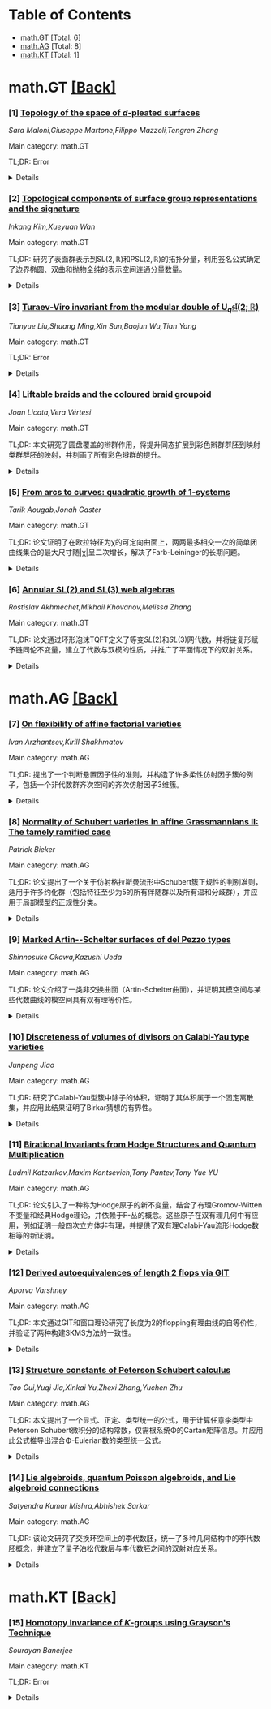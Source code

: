 <div id=toc></div>

# Table of Contents

- [math.GT](#math.GT) [Total: 6]
- [math.AG](#math.AG) [Total: 8]
- [math.KT](#math.KT) [Total: 1]


<div id='math.GT'></div>

# math.GT [[Back]](#toc)

### [1] [Topology of the space of $d$-pleated surfaces](https://arxiv.org/abs/2508.04813)
*Sara Maloni,Giuseppe Martone,Filippo Mazzoli,Tengren Zhang*

Main category: math.GT

TL;DR: Error


<details>
  <summary>Details</summary>
Motivation: Error

Method: Error

Result: Error

Conclusion: Error

Abstract: Given a maximal geodesic lamination $\lambda$ on a closed oriented surface
$S$ of genus $g$, the space of $d$-pleated surfaces with pleating locus
$\lambda$ is an open subset of
$\mathrm{Hom}(\pi_1(S),\mathsf{PGL}_d(\mathbb{C}))$ obtained by applying
generalized bending along $\lambda$ to Hitchin representations. When $d=2$, one
recovers abstract pleated surfaces in $\mathbb{H}^3$. In this paper, we study
the topology of the space $\mathfrak{R}(\lambda,d)$ of conjugacy classes of
$d$-pleated surfaces with pleating locus $\lambda$. Firstly, we prove that
$\mathfrak{R}(\lambda,d)$ is real-analytically diffeomorphic to
$\mathbb{R}^{(d^2-1)(2g-2)}\times(\mathbb{R}/2\pi\mathbb{Z})^{(d^2-1)(2g-2)}\times
\mathbb{Z}_d$, where $\mathbb{Z}_d$ denotes the finite cyclic group of order
$d$. Furthermore, we show that each connected component of the space of
conjugacy classes in $\mathrm{Hom}(\pi_1(S),\mathsf{PGL}_d(\mathbb{C}))$
contains exactly one component of $\mathfrak{R}(\lambda,d)$.

</details>


### [2] [Topological components of surface group representations and the signature](https://arxiv.org/abs/2508.05000)
*Inkang Kim,Xueyuan Wan*

Main category: math.GT

TL;DR: 研究了表面群表示到$\mathrm{SL}(2,\mathbb{R})$和$\mathrm{PSL}(2,\mathbb{R})$的拓扑分量，利用签名公式确定了边界椭圆、双曲和抛物全纯的表示空间连通分量数量。


<details>
  <summary>Details</summary>
Motivation: 探索表面群表示在特定群中的拓扑结构，特别是连通分量的数量。

Method: 利用已有的签名公式（引用[10]）进行分析和计算。

Result: 确定了表示空间在边界椭圆、双曲和抛物全纯情况下的连通分量数量。

Conclusion: 通过签名公式成功量化了表示空间的拓扑结构，为相关研究提供了具体结果。

Abstract: We study the topological components of the surface group representations into
$\mathrm{SL}(2,\mathbb{R})$ and $\mathrm{PSL}(2,\mathbb{R})$. Utilizing the
signature formula established in [10], we determine the number of connected
components of the representation spaces with boundary elliptic, hyperbolic, and
parabolic holonomies.

</details>


### [3] [Turaev-Viro invariant from the modular double of $\mathrm {U}_{q}\mathfrak{sl}(2;\mathbb R)$](https://arxiv.org/abs/2508.05120)
*Tianyue Liu,Shuang Ming,Xin Sun,Baojun Wu,Tian Yang*

Main category: math.GT

TL;DR: Error


<details>
  <summary>Details</summary>
Motivation: Error

Method: Error

Result: Error

Conclusion: Error

Abstract: We define a family of Turaev-Viro type invariants of hyperbolic $3$-manifolds
with totally geodesic boundary from the $6j$-symbols of the modular double of
$\mathrm U_{q}\mathfrak{sl}(2;\mathbb R)$, and prove that these invariants
decay exponentially with the rate the hyperbolic volume of the manifolds and
with the $1$-loop term the adjoint twisted Reidemeister torsion of the double
of the manifolds.

</details>


### [4] [Liftable braids and the coloured braid groupoid](https://arxiv.org/abs/2508.05146)
*Joan Licata,Vera Vértesi*

Main category: math.GT

TL;DR: 本文研究了圆盘覆盖的辫群作用，将提升同态扩展到彩色辫群群胚到映射类群群胚的映射，并刻画了所有彩色辫群的提升。


<details>
  <summary>Details</summary>
Motivation: 研究圆盘覆盖中辫群的作用，特别是提升同态的性质，以扩展其适用范围并刻画提升行为。

Method: 通过定义彩色辫群群胚到映射类群群胚的映射，扩展提升同态，并分析其性质。

Result: 成功将提升同态扩展到所有简单圆盘覆盖，并刻画了彩色辫群的提升行为。

Conclusion: 扩展的提升同态为圆盘覆盖的辫群作用提供了更全面的描述，恢复了经典提升同态的性质。

Abstract: When $\pi:\widetilde{\Sigma}\rightarrow D^2$ is a cover of the disc branched
over $n$ marked points, the braid group $B_n$ acts on the disc by
homeomorphisms fixing the marked points setwise. A braid $\beta$ \textit{lifts}
if there is a homeomorphism $\widetilde{\beta}\in
\textit{Mod}(\widetilde{\Sigma})$ such that $\beta\circ \pi=\pi\circ
\widetilde{\beta}$. For arbitrary covers, the \textit{lifting homomorphism}
taking $\beta$ to $\widetilde{\beta}$ is only defined on a proper subgroup of
the braid group. This paper extends the lifting homomorphism to a map from a
coloured braid groupoid to a mapping class groupoid for all simple covers of
the disc. We characterise the lift of every coloured braid, recovering the
classical lifting homomorphism on the liftable braid group.

</details>


### [5] [From arcs to curves: quadratic growth of 1-systems](https://arxiv.org/abs/2508.05555)
*Tarik Aougab,Jonah Gaster*

Main category: math.GT

TL;DR: 论文证明了在欧拉特征为χ的可定向曲面上，两两最多相交一次的简单闭曲线集合的最大尺寸随|χ|呈二次增长，解决了Farb-Leininger的长期问题。


<details>
  <summary>Details</summary>
Motivation: 解决Farb-Leininger提出的关于简单闭曲线集合最大尺寸的长期问题。

Method: 引入新概念（almost nibs、flowers、stem systems）来分析曲线对构建的多边形在曲面上的面积分布。

Result: 最大尺寸随|χ|呈二次增长。

Conclusion: 通过引入新概念，解决了长期问题，并揭示了曲线集合尺寸与欧拉特征的关系。

Abstract: We show that the largest size of a collection of simple closed curves
pairwise intersecting at most once on an orientable surface of Euler
characteristic $\chi$ grows quadratically in $|\chi|$. This resolves a
longstanding question of Farb-Leininger, up to multiplicative constants.
Inspired by the work of Przytycki in the setting of arcs, we introduce the
concepts of \textit{almost nibs}, \textit{flowers}, and \textit{stem systems}
in order to account for how certain polygons built from pairs of curves in the
collection distribute their area over the surface.

</details>


### [6] [Annular SL(2) and SL(3) web algebras](https://arxiv.org/abs/2508.05605)
*Rostislav Akhmechet,Mikhail Khovanov,Melissa Zhang*

Main category: math.GT

TL;DR: 论文通过环形泡沫TQFT定义了等变$SL(2)$和$SL(3)$网代数，并将链复形赋予链同伦不变量，建立了代数与双模的性质，并推广了平面情况下的双射关系。


<details>
  <summary>Details</summary>
Motivation: 研究环形泡沫TQFT在等变$SL(2)$和$SL(3)$网代数中的应用，并探索其在链复形不变量中的表现。

Method: 使用环形泡沫TQFT定义网代数，将链复形赋予链同伦不变量，并建立代数与双模的性质。

Result: 证明了非椭圆环形$SL(3)$网与$SL(3)$权重格中闭路径的双射关系，推广了平面情况的结果。

Conclusion: 论文成功将环形泡沫TQFT应用于网代数，并建立了链复形不变量，为非椭圆环形网与权重格的双射关系提供了理论支持。

Abstract: We use annular foam TQFTs introduced by the first two authors to define
equivariant $SL(2)$ and $SL(3)$ web algebras in the annulus. To a diagram of a
tangle in the thickened annulus we assign a complex of bimodules over these
algebras whose chain homotopy type is an invariant of the tangle. Several
properties of algebras and bimodules are established. An essential technical
part of the paper provides a bijective correspondence between non-elliptic
annular $SL(3)$ webs and closed paths in the $SL(3)$ weight lattice. This
generalizes an analogous bijection in the planar setting.

</details>


<div id='math.AG'></div>

# math.AG [[Back]](#toc)

### [7] [On flexibility of affine factorial varieties](https://arxiv.org/abs/2508.04831)
*Ivan Arzhantsev,Kirill Shakhmatov*

Main category: math.AG

TL;DR: 提出了一个判断悬置因子性的准则，并构造了许多柔性仿射因子簇的例子，包括一个非代数群齐次空间的齐次仿射因子3维簇。


<details>
  <summary>Details</summary>
Motivation: 研究悬置的因子性，以扩展对柔性仿射因子簇的理解，并探索非代数群齐次空间的例子。

Method: 通过提出一个判断悬置因子性的准则，并基于此构造具体的例子。

Result: 成功构造了许多柔性仿射因子簇的例子，特别是发现了一个非代数群齐次空间的齐次仿射因子3维簇。

Conclusion: 提出的准则为研究悬置因子性提供了有效工具，并扩展了对柔性仿射因子簇的认识。

Abstract: We give a criterion of factoriality of a suspension. This allows to construct
many examples of flexible affine factorial varieties. In particular, we find a
homogeneous affine factorial 3-fold that is not a homogeneous space of an
algebraic group.

</details>


### [8] [Normality of Schubert varieties in affine Grassmannians II: The tamely ramified case](https://arxiv.org/abs/2508.04876)
*Patrick Bieker*

Main category: math.AG

TL;DR: 论文提出了一个关于仿射格拉斯曼流形中Schubert簇正规性的判别准则，适用于许多约化群（包括特征至少为5的所有伴随群以及所有温和分歧群），并应用于局部模型的正规性分类。


<details>
  <summary>Details</summary>
Motivation: 研究仿射格拉斯曼流形中Schubert簇的正规性，特别是在小正特征情况下，为局部模型的正规性提供理论基础。

Method: 通过代数基本群的阶数来判别Schubert簇的正规性，并推广到局部模型的正规性分类。

Result: 提出了一个正规性判别准则，并分类了Pappas-Zhu局部模型在绝对特殊水平及半单秩1群中的正规性。

Conclusion: 论文为仿射格拉斯曼流形和局部模型的正规性提供了新的判别方法和分类结果。

Abstract: We prove a criterion for the normality of Schubert varieties in affine
Grassmannians for many reductive groups (including all adjoint groups in
characteristic at least 5 as well as all tamely ramified groups) in terms of
the order of the algebraic fundamental group of a certain Levi subgroup, in
particular in small positive characteristic. As an application, we obtain a
similar normality criterion for local models in both equal and mixed
characteristic. In particular, we give a classification of normal Pappas-Zhu
local models at absolutely special level as well as for groups of semisimple
rank 1.

</details>


### [9] [Marked Artin--Schelter surfaces of del Pezzo types](https://arxiv.org/abs/2508.04986)
*Shinnosuke Okawa,Kazushi Ueda*

Main category: math.AG

TL;DR: 论文介绍了一类非交换曲面（Artin-Schelter曲面），并证明其模空间与某些代数曲线的模空间具有双有理等价性。


<details>
  <summary>Details</summary>
Motivation: 研究非交换曲面的模空间性质，推广经典的del Pezzo曲面理论。

Method: 通过构造Artin-Schelter曲面，并分析其模空间与代数曲线模空间的关系。

Result: 证明了Artin-Schelter曲面的模空间与特定代数曲线的模空间双有理等价。

Conclusion: 非交换曲面的模空间可以通过经典代数几何对象描述，为相关研究提供了新视角。

Abstract: We introduce a class of noncommutative surfaces called Artin--Schelter
surfaces of del Pezzo types, which contains del Pezzo surfaces as special
cases. We show that the moduli stacks of marked Artin--Schelter surfaces of del
Pezzo types are birational to the moduli stacks of tuples consisting of a
smooth projective curve of genus 1, two line bundles of degree 3, and a
collection of line bundles of degree 1 on the curve.

</details>


### [10] [Discreteness of volumes of divisors on Calabi-Yau type varieties](https://arxiv.org/abs/2508.05082)
*Junpeng Jiao*

Main category: math.AG

TL;DR: 研究了Calabi-Yau型簇中除子的体积，证明了其体积属于一个固定离散集，并应用此结果证明了Birkar猜想的有界性。


<details>
  <summary>Details</summary>
Motivation: 探索Calabi-Yau型簇中除子体积的性质，并验证Birkar关于极化对数Calabi-Yau对有界性的猜想。

Method: 通过分析klt Calabi-Yau对$(X,B)$和积分除子$A$，证明$A$的体积仅依赖于$(X,B)$的维数和奇异性。

Result: 证明了$A$的体积属于一个固定离散集，并验证了Birkar猜想的有界性。

Conclusion: 该研究为Calabi-Yau型簇的除子体积提供了理论支持，并解决了Birkar猜想。

Abstract: We study the volumes of divisors in Calabi--Yau type varieties. We show that
given a klt Calabi--Yau pair $(X,B)$ and an integral divisor $A$ on $X$, the
volume of $A$ is in a fixed discrete set depending only on the dimension and
singularities of $(X,B)$. As an application, we prove a boundedness result of
polarized log Calabi--Yau pairs which was conjectured by Birkar.

</details>


### [11] [Birational Invariants from Hodge Structures and Quantum Multiplication](https://arxiv.org/abs/2508.05105)
*Ludmil Katzarkov,Maxim Kontsevich,Tony Pantev,Tony Yue YU*

Main category: math.AG

TL;DR: 论文引入了一种称为Hodge原子的新不变量，结合了有理Gromov-Witten不变量和经典Hodge理论，并依赖于F-丛的概念。这些原子在双有理几何中有应用，例如证明一般四次立方体非有理，并提供了双有理Calabi-Yau流形Hodge数相等的新证明。


<details>
  <summary>Details</summary>
Motivation: 研究复杂射影簇的新不变量，以解决双有理几何中的问题，如流形的有理性和Hodge数的关系。

Method: 通过F-丛的谱分解构造Hodge原子，并利用Iritani的爆破定理验证其性质。

Result: 证明了Hodge原子在双有理几何中的应用，包括一般四次立方体的非有理性和双有理Calabi-Yau流形Hodge数相等。

Conclusion: Hodge原子为双有理几何提供了新的工具，并扩展了其他动机Galois群表示的应用范围。

Abstract: We introduce new invariants of smooth complex projective varieties, called
Hodge atoms. Their construction combines rational Gromov-Witten invariants with
classical Hodge theory and relies on the notion of an F-bundle, which is a
non-archimedean version of a non-commutative Hodge structure. The Hodge atoms
arise from the spectral decomposition of the F-bundle under the Euler vector
field action, and behave additively under blowups, in accordance with Iritani's
blowup theorem. We compute several examples and demonstrate applications to
birational geometry. In particular, we prove that a very general cubic fourfold
is not rational. We also obtain a new proof of the equality of Hodge numbers of
birational Calabi-Yau manifolds in any dimension. Furthermore, we show that the
framework naturally extends to representations of other motivic Galois groups.
This enables the theory of atoms to produce new obstructions to rationality
over non-algebraically closed fields of characteristic zero as well.

</details>


### [12] [Derived autoequivalences of length 2 flops via GIT](https://arxiv.org/abs/2508.05285)
*Aporva Varshney*

Main category: math.AG

TL;DR: 本文通过GIT和窗口理论研究了长度为2的flopping有理曲线的自等价性，并验证了两种构建SKMS方法的一致性。


<details>
  <summary>Details</summary>
Motivation: 探讨长度为2的flopping有理曲线的自等价性，并比较不同方法构建的SKMS。

Method: 使用GIT和窗口理论分析universal length 2 flop，并与Bridgeland稳定性流形方法对比。

Result: 证明了两种方法构建的SKMS一致，且基本群作用通过收缩代数和纤维代数扭转实现。

Conclusion: 在长度为2的flopping有理曲线情况下，两种构建SKMS的方法得到相同结果。

Abstract: We obtain the derived autoequivalences of a flopping rational curve of length
2 using GIT and the theory of windows applied to the universal length 2 flop.
We show that the stringy K\"ahler moduli space (SKMS) associated to the GIT
problem, as constructed by Halpern-Leistner-Sam, matches the description of the
space obtained for length 2 threefolds by Hirano-Wemyss as a quotient of a
Bridgeland stability manifold. Furthermore, we show that its fundamental group
acts via contraction algebra and fibre algebra twists, hence recovering the
monodromy action described by Donovan-Wemyss. In particular, this shows that
the two approaches to building the SKMS agree in this setting.

</details>


### [13] [Structure constants of Peterson Schubert calculus](https://arxiv.org/abs/2508.05457)
*Tao Gui,Yuqi Jia,Xinkai Yu,Zhexi Zhang,Yuchen Zhu*

Main category: math.AG

TL;DR: 本文提出了一个显式、正定、类型统一的公式，用于计算任意李类型中Peterson Schubert微积分的结构常数，仅需根系统Φ的Cartan矩阵信息。并应用此公式推导出混合Φ-Eulerian数的类型统一公式。


<details>
  <summary>Details</summary>
Motivation: 研究Peterson Schubert微积分中的结构常数，并寻求一种仅依赖于根系统Cartan矩阵的统一公式，以简化计算并推广到任意李类型。

Method: 通过利用根系统Φ的Cartan矩阵信息，构建显式、正定且类型统一的公式，计算Peterson Schubert微积分的结构常数。

Result: 成功推导出一个适用于任意李类型的统一公式，并进一步应用于混合Φ-Eulerian数的计算。

Conclusion: 该公式不仅简化了结构常数的计算，还为混合Φ-Eulerian数提供了统一的表达方式，具有广泛的应用潜力。

Abstract: We give an explicit, positive, type-uniform formula for all (equivariant)
structure constants of the Peterson Schubert calculus in arbitrary Lie types,
using only information from the Cartan matrix of the corresponding root system
$\Phi$. As an application, we derive a type-uniform formula for the mixed
$\Phi$-Eulerian numbers.

</details>


### [14] [Lie algebroids, quantum Poisson algebroids, and Lie algebroid connections](https://arxiv.org/abs/2508.05542)
*Satyendra Kumar Mishra,Abhishek Sarkar*

Main category: math.AG

TL;DR: 该论文研究了交换环空间上的李代数胚，统一了多种几何结构中的李代数胚概念，并建立了量子泊松代数层与李代数胚之间的双射对应关系。


<details>
  <summary>Details</summary>
Motivation: 统一不同几何结构（如光滑流形、复流形、代数簇等）中的李代数胚概念，并探索其与量子泊松代数层的关系。

Method: 通过构造李代数胚的通用包络代数胚，并利用其自然滤过结构，建立量子泊松代数层与李代数胚的双射对应关系。

Result: 证明了这种对应关系导致两个范畴之间的伴随关系，并构造了非平坦李代数胚连接的扭曲通用包络代数层。

Conclusion: 该研究不仅统一了多种几何结构中的李代数胚，还为非平坦连接和变形群胚的研究提供了新工具。

Abstract: In this paper, we consider Lie algebroids over commutative ringed spaces. Lie
algebroids over ringed spaces unify the existing notion of Lie algebroids over
smooth manifolds, complex manifolds, analytic spaces, algebraic varieties, and
schemes. We show that the universal enveloping algebroid of a Lie algebroid
possesses a natural filtration that yields a structure of a sheaf of quantum
Poisson algebras. We establish a bijective correspondence between sheaves of
quantum Poisson algebras and Lie algebroids. We show that this correspondence
leads to an adjunction between the two categories. We discuss this bijective
correspondence in particular cases of Lie algebroids over ringed spaces and
highlight the subsequent results. To characterize non-flat Lie algebroid
connections, we construct a sheaf of twisted universal enveloping algebras for
a Lie algebroid using Lie algebroid (hyper) cohomology. We show that our
construction yields some of the existing constructions for Lie-Rinehart
algebras and holomorphic Lie algebroids. As another application, we study the
deformation groupoid of a Lie algebroid using the second hypercohomology of the
Lie algebroid.

</details>


<div id='math.KT'></div>

# math.KT [[Back]](#toc)

### [15] [Homotopy Invariance of $K$-groups using Grayson's Technique](https://arxiv.org/abs/2508.05184)
*Sourayan Banerjee*

Main category: math.KT

TL;DR: Error


<details>
  <summary>Details</summary>
Motivation: Error

Method: Error

Result: Error

Conclusion: Error

Abstract: Homotopy invariance of $K$-theory has always been a point of interest. In
this article, with the help of the generators of Nil$K$-groups using Grayson's
technique, it is shown that if $R$ is a Pr\"{u}fer domain, then $K_n(R) \cong
K_n(R[s])$ for all $n>0.$ This is a specific case of the already published work
of the author and Vivek Sadhu. However, contrary to the method used before, we
specifically prove the isomorphism by showing that Nil$K$-groups vanish.

</details>
